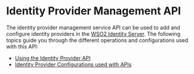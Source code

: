 # Identity Provider Management API

The identity provider management service API can be used to add and
configure identity providers in the [WSO2 Identity
Server](http://wso2.com/products/identity-server/). The following
topics guide you through the different operations and configurations
used with this API:

-   [Using the Identity Provider API](../../apis/using-the-identity-provider-api)
-   [Identity Provider Configurations used with
    APIs](../../apis/identity-provider-configurations-used-with-apis)
